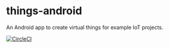 # things-android

An Android app to create virtual things for example IoT projects.

[![CircleCI](https://circleci.com/gh/c4gnv/things-android/tree/develop.svg?style=svg)](https://circleci.com/gh/c4gnv/things-android/tree/develop)

